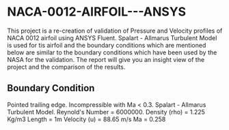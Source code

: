 # NACA-0012-AIRFOIL---ANSYS

This project is a re-creation of validation of Pressure and Velocity profiles of NACA 0012 airfoil using ANSYS Fluent. 
Spalart - Allmarus Turbulent Model is used for tis airfoil and the boundary conditions which are mentioned below are similar to the boundary conditions which have been used by the NASA for the validation. The report will give you an insight view of the project and the comparison of the results. 

## Boundary Condition

Pointed trailing edge.
Incompressible with Ma < 0.3.
Spalart - Allmarus Turbulent Model.
Reynold's Number = 6000000.
Density (rho) = 1.225 Kg/m3
Length = 1m
Velocity (u) = 88.65 m/s
Ma = 0.258
